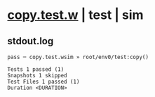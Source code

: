 # [copy.test.w](../../../../../../tests/sdk_tests/bucket/copy.test.w) | test | sim

## stdout.log
```log
pass ─ copy.test.wsim » root/env0/test:copy()

Tests 1 passed (1)
Snapshots 1 skipped
Test Files 1 passed (1)
Duration <DURATION>
```

